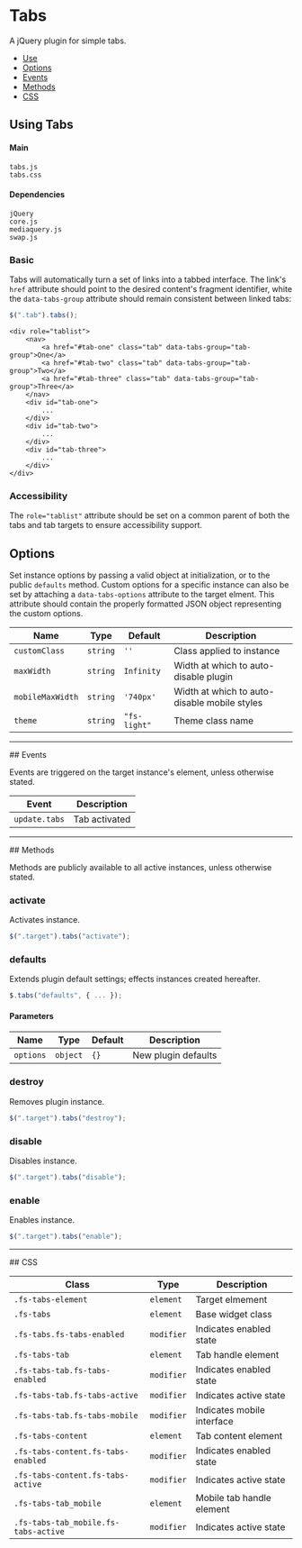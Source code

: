 # Tabs

A jQuery plugin for simple tabs.

<!-- HEADER END -->

<!-- NAV START -->

* [Use](#use)
* [Options](#options)
* [Events](#events)
* [Methods](#methods)
* [CSS](#css)

<!-- NAV END -->

<!-- DEMO BUTTON -->

## <a name="use"></a> Using Tabs


#### Main

```markup
tabs.js
tabs.css
```


#### Dependencies

```markup
jQuery
core.js
mediaquery.js
swap.js
```

### Basic

Tabs will automatically turn a set of links into a tabbed interface. The link's `href` attribute should point to the desired content's fragment identifier, white the `data-tabs-group` attribute should remain consistent between linked tabs:

```javascript
$(".tab").tabs();
```

```markup
<div role="tablist">
	<nav>
		<a href="#tab-one" class="tab" data-tabs-group="tab-group">One</a>
		<a href="#tab-two" class="tab" data-tabs-group="tab-group">Two</a>
		<a href="#tab-three" class="tab" data-tabs-group="tab-group">Three</a>
	</nav>
	<div id="tab-one">
		...
	</div>
	<div id="tab-two">
		...
	</div>
	<div id="tab-three">
		...
	</div>
</div>
```

### Accessibility

The `role="tablist"` attribute should be set on a common parent of both the tabs and tab targets to ensure accessibility support. 


## <a name="options"></a> Options

Set instance options by passing a valid object at initialization, or to the public `defaults` method. Custom options for a specific instance can also be set by attaching a `data-tabs-options` attribute to the target elment. This attribute should contain the properly formatted JSON object representing the custom options.

| Name | Type | Default | Description |
| --- | --- | --- | --- |
| `customClass` | `string` | `''` | Class applied to instance |
| `maxWidth` | `string` | `Infinity` | Width at which to auto-disable plugin |
| `mobileMaxWidth` | `string` | `'740px'` | Width at which to auto-disable mobile styles |
| `theme` | `string` | `"fs-light"` | Theme class name |

<hr>
## <a name="events"></a> Events

Events are triggered on the target instance's element, unless otherwise stated.

| Event | Description |
| --- | --- |
| `update.tabs` | Tab activated |

<hr>
## <a name="methods"></a> Methods

Methods are publicly available to all active instances, unless otherwise stated.

### activate

Activates instance.

```javascript
$(".target").tabs("activate");
```

### defaults

Extends plugin default settings; effects instances created hereafter.

```javascript
$.tabs("defaults", { ... });
```

#### Parameters

| Name | Type | Default | Description |
| --- | --- | --- | --- |
| `options` | `object` | `{}` | New plugin defaults |

### destroy

Removes plugin instance.

```javascript
$(".target").tabs("destroy");
```

### disable

Disables instance.

```javascript
$(".target").tabs("disable");
```

### enable

Enables instance.

```javascript
$(".target").tabs("enable");
```

<hr>
## <a name="css"></a> CSS

| Class | Type | Description |
| --- | --- | --- |
| `.fs-tabs-element` | `element` | Target elmement |
| `.fs-tabs` | `element` | Base widget class |
| `.fs-tabs.fs-tabs-enabled` | `modifier` | Indicates enabled state |
| `.fs-tabs-tab` | `element` | Tab handle element |
| `.fs-tabs-tab.fs-tabs-enabled` | `modifier` | Indicates enabled state |
| `.fs-tabs-tab.fs-tabs-active` | `modifier` | Indicates active state |
| `.fs-tabs-tab.fs-tabs-mobile` | `modifier` | Indicates mobile interface |
| `.fs-tabs-content` | `element` | Tab content element |
| `.fs-tabs-content.fs-tabs-enabled` | `modifier` | Indicates enabled state |
| `.fs-tabs-content.fs-tabs-active` | `modifier` | Indicates active state |
| `.fs-tabs-tab_mobile` | `element` | Mobile tab handle element |
| `.fs-tabs-tab_mobile.fs-tabs-active` | `modifier` | Indicates active state |

